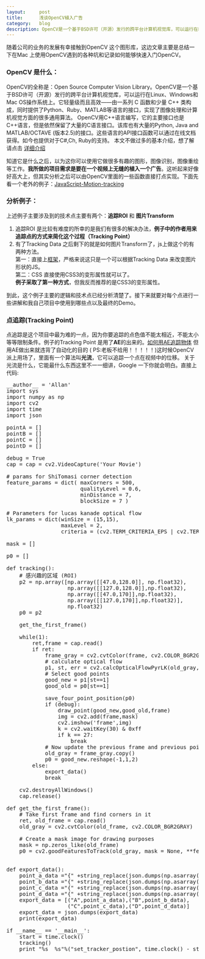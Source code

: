 ```yaml
---
layout:     post
title:      浅谈OpenCV植入广告
category:   blog
description: OpenCV是一个基于BSD许可（开源）发行的跨平台计算机视觉库，可以运行在Linux、Windows和Mac OS操作系统上。它轻量级而且高效——由一系列 C 函数和少量 C++ 类构成，同时提供了Python、Ruby、MATLAB等语言的接口，实现了图像处理和计算机视觉方面的很多通用算法。
---
```

随着公司的业务的发展有幸接触到OpenCV 这个图形库，这边文章主要是总结一下在Mac 上使用OpenCV遇到的各种坑和记录如何能够快速入门OpenCV。

### OpenCV 是什么：
OpenCV的全称是：Open Source Computer Vision Library。OpenCV是一个基于BSD许可（开源）发行的跨平台计算机视觉库，可以运行在Linux、Windows和Mac OS操作系统上。它轻量级而且高效——由一系列 C 函数和少量 C++ 类构成，同时提供了Python、Ruby、MATLAB等语言的接口，实现了图像处理和计算机视觉方面的很多通用算法。
OpenCV用C++语言编写，它的主要接口也是C++语言，但是依然保留了大量的C语言接口。该库也有大量的Python, Java and MATLAB/OCTAVE (版本2.5)的接口。这些语言的API接口函数可以通过在线文档获得。如今也提供对于C#,Ch, Ruby的支持。 本文不做过多的基本介绍，想了解请点击 [详细介绍](http://baike.baidu.com/link?url=uXKQmm6cNEumNPt9Cbx-R4OWNro9jBvYMVGhIU5OhXdTyPcBDlaL2UThxRqjG2gGHKjIGAmymw_YhTXtLYc68q)

知道它是什么之后，以为这你可以使用它做很多有趣的图形，图像识别，图像重绘等工作。**我所做的项目需求是要在一个视频上无缝的植入一个广告**。这听起来好像好高大上，但其实分析之后可以由OpenCV里面的一些函数直接打点实现。下面先看一个老外的例子：[JavaScript-Motion-tracking](http://www.soundstep.com/blog/2012/03/19/javascript-motion-tracking/)

### 分析例子：
上述例子主要涉及到的技术点主要有两个：**追踪ROI** 和 **图片Transform**
1. 追踪ROI 是比较有难度的所幸的是我们有很多的解决办法，**例子中的作者用来追踪点的方式来简化这个过程（Tracking  Point）**
2. 有了Tracking Data 之后剩下的就是如何图片Transform了，js上做这个的有两种方法。   
第一：直接上[框架](https://github.com/AllanChen/allanchen.github.io/blob/master/resource/perspective.js)，严格来说这只是一个可以根据Tracking Data 来改变图片形状的JS。   
第二：CSS 直接使用CSS3的变形属性就可以了。   
**例子采取了第一种方式**，但我反而推荐的是CSS3的变形属性。

到此，这个例子主要的逻辑和技术点已经分析清楚了。接下来就要对每个点进行一些讲解和我自己项目中使用到哪些点以及最终的Demo。

### 点追踪(Tracking Point)
点追踪是这个项目中最为难的一点，因为你要追踪的点色值不能太相近，不能太小等等限制条件。例子的Tracking Point 是用了**AE**的出来的。[如何用AE追踪物体](https://helpx.adobe.com/after-effects/using/tracking-stabilizing-motion-cs5.html#motion_tracking_overview_and_resources) 但用AE做出来就违背了自动化的目的 ( PS:老板不给用！！！！！)这时候OpenCV派上用场了，里面有一个算法叫**光流**，它可以追踪一个点在视频中的位移。
关于光流是什么，它能最什么东西这里不一一细讲，Google 一下你就会明白。直接上代码:
<pre class="prettyprint">
__author__ = 'Allan'
import sys
import numpy as np
import cv2
import time
import json

pointA = []
pointB = []
pointC = []
pointD = []

debug = True
cap = cap = cv2.VideoCapture('Your Movie')

# params for ShiTomasi corner detection
feature_params = dict( maxCorners = 500,
                       qualityLevel = 0.6,
                       minDistance = 7,
                       blockSize = 7 )

# Parameters for lucas kanade optical flow
lk_params = dict(winSize = (15,15),
                 maxLevel = 2,
                 criteria = (cv2.TERM_CRITERIA_EPS | cv2.TERM_CRITERIA_COUNT, 10, 0.03))

mask = []

p0 = []

def tracking():
    # 感兴趣的区域 (ROI)
    p2 = np.array([np.array([[47.0,128.0]], np.float32),
                   np.array([[127.0,128.0]],np.float32),
                   np.array([[47.0,170]],np.float32),
                   np.array([[127.0,170]],np.float32)],
                   np.float32)
    p0 = p2

    get_the_first_frame()

    while(1):
        ret,frame = cap.read()
        if ret:
            frame_gray = cv2.cvtColor(frame, cv2.COLOR_BGR2GRAY)
            # calculate optical flow
            p1, st, err = cv2.calcOpticalFlowPyrLK(old_gray, frame_gray, p0, None, **lk_params)
            # Select good points
            good_new = p1[st==1]
            good_old = p0[st==1]

            save_four_point_position(p0)
            if (debug):
                draw_point(good_new,good_old,frame)
                img = cv2.add(frame,mask)
                cv2.imshow('frame',img)
                k = cv2.waitKey(30) & 0xff
                if k == 27:
                    break
            # Now update the previous frame and previous points
            old_gray = frame_gray.copy()
            p0 = good_new.reshape(-1,1,2)
        else:
            export_data()
            break

    cv2.destroyAllWindows()
    cap.release()

def get_the_first_frame():
    # Take first frame and find corners in it
    ret, old_frame = cap.read()
    old_gray = cv2.cvtColor(old_frame, cv2.COLOR_BGR2GRAY)

    # Create a mask image for drawing purposes
    mask = np.zeros_like(old_frame)
    p0 = cv2.goodFeaturesToTrack(old_gray, mask = None, **feature_params)
    

def export_data():
    point_a_data ="{" +string_replace(json.dumps(np.asarray(pointA).tolist()))+"}"
    point_b_data ="{" +string_replace(json.dumps(np.asarray(pointB).tolist()))+"}"
    point_c_data ="{" +string_replace(json.dumps(np.asarray(pointC).tolist()))+"}"
    point_d_data ="{" +string_replace(json.dumps(np.asarray(pointD).tolist()))+"}"
    export_data = [("A",point_a_data),("B",point_b_data),
                   ("C",point_c_data),("D",point_d_data)]
    export_data = json.dumps(export_data)
    print(export_data)

if __name__ == '__main__':
    start = time.clock()
    tracking()
    print "%s  %s"%("set_tracker_postion", time.clock() - start), "second"
    
</pre>